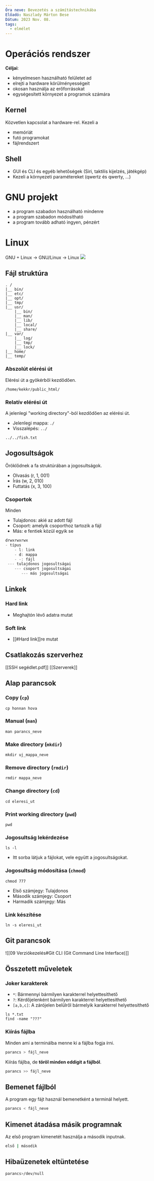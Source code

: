 ```yaml
---
Óra neve: Bevezetés a számítástechnikába
Előadó: Naszlady Márton Bese
Dátum: 2023 Nov. 08.
tags:
  - elmélet
---
```

# Operációs rendszer
**Céljai**:
- kényelmesen használható felületet ad
- elrejti a hardware körülményességeit
- okosan használja az erőforrásokat
- egységesített környezet a programok számára
## Kernel
Közvetlen kapcsolat a hardware-rel. Kezeli a
- memóriát
- futó programokat
- fájlrendszert
## Shell
- GUI és CLI és egyéb lehetőségek (Siri, taktilis kijelzés, játékgép)
- Kezeli a környezeti paramétereket (qwertz és qwerty, ...)
# GNU projekt
- a program szabadon használható mindenre
- a program szabadon módosítható
- a program tovább adható ingyen, pénzért
# Linux
GNU + Linux -> GNU/Linux -> Linux
![](https://upload.wikimedia.org/wikipedia/commons/1/1b/Linux_Distribution_Timeline.svg)
## Fájl struktúra
```
. /
|__ bin/
|__ etc/
|__ opt/
|__ tmp/
|__ usr/
	|__ bin/
	|__ man/
	|__ lib/
	|__ local/
	|__ share/
|__ var/
	|__ log/
	|__ tmp/
	|__ lock/
|__ home/
|__ temp/
```
### Abszolút elérési út
Elérési út a gyökérből kezdődően.
```
/home/kekkr/public_html/
```
### Relatív elérési út
A jelenlegi "working directory"-ból kezdődően az elérési út.
- Jelenlegi mappa: `./`
- Visszalépés: `../`
```
../../fish.txt
```
## Jogosultságok
Öröklődnek a fa struktúrában a jogosultságok.
- Olvasás (r, 1, 001)
- Írás (w, 2, 010)
- Futtatás (x, 3, 100)
### Csoportok
Minden 
- Tulajdonos: akié az adott fájl
- Csoport: amelyik csoporthoz tartozik a fájl
- Más: e fentiek közül egyik se
```c
drwxrwxrwx
- típus
	- l: link
	- d: mappa
	- -: fájl
 --- tulajdonos jogosultságai
    --- csoport jogosultságai
       --- más jogosultságai
```
## Linkek
### Hard link
- Meghajtón lévő adatra mutat
### Soft link
- [[#Hard link]]re mutat
## Csatlakozás szerverhez
[[SSH segédlet.pdf]]
[[Szerverek]]
## Alap parancsok
### Copy (`cp`)
```shell
cp honnan hova
```
### Manual (`man`)
```shell
man parancs_neve
```
### Make directory (`mkdir`)
```shell
mkdir uj_mappa_neve
```
### Remove directory (`rmdir`)
```shell
rmdir mappa_neve
```
### Change directory (`cd`)
```shell
cd eleresi_ut
```
### Print working directory (`pwd`)
```shell
pwd
```
### Jogosultság lekérdezése
```shell
ls -l
```
- Itt sorba látjuk a fájlokat, vele együtt a jogosultságokat.
### Jogosultság módosítása (`chmod`)
```shell
chmod 777
```
- Első számjegy: Tulajdonos
- Második számjegy: Csoport
- Harmadik számjegy: Más
### Link készítése
```shell
ln -s eleresi_ut
```
## Git parancsok
![[09 Verziókezelés#Git CLI (Git Command Line Interface)]]
## Összetett műveletek
### Joker karakterek
- `*`: Bármennyi bármilyen karakterrel helyettesíthető
- `?`: Kérdőjelenként bármilyen karakterrel helyettesíthető
- `[a,b,c]`: A zárójelen belülről bármelyik karakterrel helyettesíthető
```shell
ls *.txt
find -name "???"
```
### Kiírás fájlba
Minden ami a terminálba menne ki a fájlba fogja írni.
```sh
parancs > fájl_neve
```
Kiírás fájlba, de **töröl minden eddigit a fájlból**.
```sh
parancs >> fájl_neve
```
## Bemenet fájlból
A program egy fájt használ bemenetként a terminál helyett.
```sh
parancs < fájl_neve
```
## Kimenet átadása másik programnak
Az első program kimenetét használja a második inputnak.
```sh
első | második
```
## Hibaüzenetek eltüntetése
```sh
parancs>/dev/null
```
